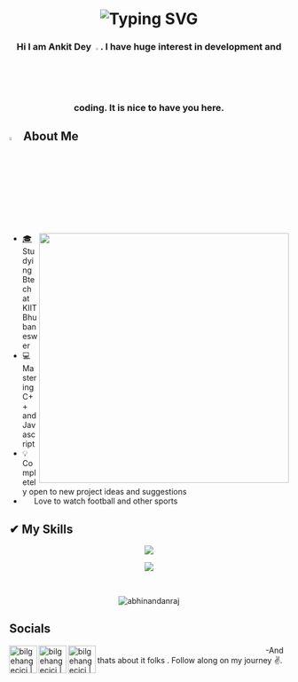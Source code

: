 <h1  align="center" href="h#"><img src="https://readme-typing-svg.demolab.com?font=Fira+Code&weight=500&size=30&duration=2000&pause=3000&color=F7F7F7&width=435&lines=Hello+there+%2C+I'm+Ankit!;Hola%2C+soy+Ankit!;%E3%81%93%E3%82%93%E3%81%AB%E3%81%A1%E3%81%AF%E3%80%81%E3%82%A2%E3%83%B3%E3%82%AD%E3%83%83%E3%83%88%E3%81%A7%E3%81%99%EF%BC%81;Hello+there+%2C+I'm+Ankit!;+Bonjour%2C+je+suis+Ankit+!;Cze%C5%9B%C4%87%2C+jestem+Ankit!;%D0%9F%D1%80%D0%B8%D0%B2%D0%B5%D1%82%2C+%D1%8F+%D0%90%D0%BD%D0%BA%D0%B8%D1%82!;Hello+there+%2C+I'm+Ankit!;+Ol%C3%A1%2C+eu+sou+Ankit!" alt="Typing SVG" /></h1>
<h3 align="center">Hi I am Ankit Dey <img width=2.5% src="https://media.tenor.com/e3GqicbfhMYAAAAi/get-greeting-get-greetings.gif">. I have huge interest in development and coding. It is nice to have you here.
</h3>

## <img width= 4% src="https://camo.githubusercontent.com/63371d36886ee658f5a97401f393e1ab1684b2fd3de674b8f5efc7d410b2a3d0/68747470733a2f2f6d656469612e67697068792e636f6d2f6d656469612f57556c706c634d704f43456d5447427442572f67697068792e676966 "> **About Me**
<img align="right" width=450 src="https://camo.githubusercontent.com/683e2187241c641430216c864ce93fc5a0e0dfb232c5a01d1c54b54d63aa8cb2/68747470733a2f2f63646e2e6472696262626c652e636f6d2f75736572732f313136323037372f73637265656e73686f74732f333834383931342f70726f6772616d6d65722e676966 ">


- <a href="https://kiit.ac.in/">🎓 </a>Studying Btech at KIIT Bhubaneswer</a>
- 💻  Mastering C++ and Javascript
- ‎💡‎  Completely open to new project ideas and suggestions
- ‎ <a href="https://www.liverpoolfc.com/"><img width=13 src="https://media.tenor.com/YYlipIRSsuoAAAAi/liverpool-champions.gif">‎</a> ‎ ‎Love to watch football and other sports
## **✔ My Skills**
<p align="center" ><img src="https://skillicons.dev/icons?i=java,cpp,python,git,nodejs,vim&theme=dark"></p>
<p align="center">
   <img align="center" src="https://github-readme-streak-stats.herokuapp.com/?user=ankitdey-marsh&theme=radical&hide_border=true"/>
</p>
<br>
<p align="center"> <img src="https://komarev.com/ghpvc/?username=ankitdey-marsh&label=Visitors&color=0088cc&style=flat-square" alt="abhinandanraj" /> </p>

## Socials
<a href="https://www.instagram.com/anxit_dxy/"><img align="left" alt="bilgehangecici | Instagram" width="50px" src="https://thumbs.gfycat.com/OrnateOrneryFoal-max-1mb.gif"></a>
<a href="https://www.facebook.com/profile.php?id=100013440330759"><img align="left" alt="bilgehangecici | Facebook" width="50px" src="https://i.imgur.com/26xiPcn.gif"></a>
<p><a href="https://twitter.com/MarshDit"><img align="left" alt="bilgehangecici | Twitter" width="50px" src="https://i.imgur.com/w42W6Bm.gif"></a>‎ ‎ ‎ ‎ ‎ ‎ ‎ ‎ ‎ ‎ ‎ ‎ ‎ ‎ ‎ ‎ ‎ ‎ ‎ ‎ ‎ ‎ ‎ ‎ ‎ ‎ ‎ ‎ ‎ ‎ ‎ ‎ ‎ ‎ ‎ ‎ ‎ ‎ ‎ ‎ ‎ ‎ ‎ ‎ ‎ ‎ ‎‎ ‎ ‎ ‎ ‎ ‎ ‎ ‎ ‎ ‎ ‎ ‎ ‎ ‎ ‎ ‎ ‎ ‎ ‎ ‎ ‎ ‎ ‎ ‎ ‎ ‎ ‎ ‎ ‎ ‎  ‎ -And thats about it folks . Follow along on my journey ✌️.</p>
